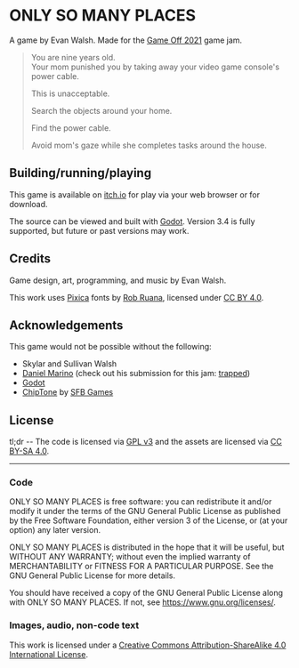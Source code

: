 # ONLY SO MANY PLACES

A game by Evan Walsh. Made for the [Game Off 2021](https://itch.io/jam/game-off-2021) game jam.

> You are nine years old.  
> Your mom punished you by taking away your video game console's power cable.
>
> This is unacceptable.
>
> Search the objects around your home.
>
> Find the power cable.
>
> Avoid mom's gaze while she completes tasks around the house.

## Building/running/playing

This game is available on [itch.io](https://evanwalsh.itch.io/only-so-many-places) for play via your web browser or for download.

The source can be viewed and built with [Godot](https://godotengine.org/). Version 3.4 is fully supported, but future or past versions may work.

## Credits

Game design, art, programming, and music by Evan Walsh.

This work uses [Pixica](https://robruana.itch.io/pixica-fonts) fonts by [Rob Ruana](https://robruana.itch.io/), licensed under [CC BY 4.0](http://creativecommons.org/licenses/by/4.0/).

## Acknowledgements

This game would not be possible without the following:

- Skylar and Sullivan Walsh
- [Daniel Marino](https://iamdanielmarino.com/) (check out his submission for this jam: [trapped](https://starzonmyarmz.itch.io/trapped))
- [Godot](https://godotengine.org/)
- [ChipTone](https://sfbgames.itch.io/chiptone) by [SFB Games](https://sfbgames.com/)

## License

tl;dr -- The code is licensed via [GPL v3](https://www.gnu.org/licenses/gpl-3.0.en.html)
and the assets are licensed via [CC BY-SA 4.0](https://creativecommons.org/licenses/by-sa/4.0/).

---

### Code

ONLY SO MANY PLACES is free software: you can redistribute it and/or modify
it under the terms of the GNU General Public License as published by
the Free Software Foundation, either version 3 of the License, or
(at your option) any later version.

ONLY SO MANY PLACES is distributed in the hope that it will be useful,
but WITHOUT ANY WARRANTY; without even the implied warranty of
MERCHANTABILITY or FITNESS FOR A PARTICULAR PURPOSE. See the
GNU General Public License for more details.

You should have received a copy of the GNU General Public License
along with ONLY SO MANY PLACES. If not, see <https://www.gnu.org/licenses/>.

### Images, audio, non-code text

This work is licensed under a [Creative Commons Attribution-ShareAlike 4.0 International License](https://creativecommons.org/licenses/by-sa/4.0/).
